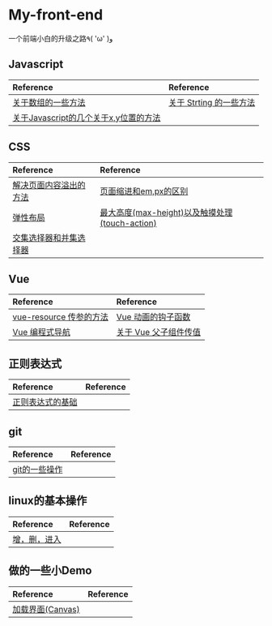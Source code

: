 # My-front-end
一个前端小白的升级之路٩( 'ω' )و   

## Javascript
|Reference|Reference|
|:---|:---|
|[关于数组的一些方法](https://github.com/GRPdream/My-front-end/issues/9)|[关于 Strting 的一些方法](https://github.com/GRPdream/My-front-end/issues/10)|
|[关于Javascript的几个关于x,y位置的方法](https://github.com/GRPdream/My-front-end/issues/13)|

## CSS
|Reference|Reference|
|:---|:---|
|[解决页面内容溢出的方法](https://github.com/GRPdream/My-front-end/issues/4)|[页面缩进和em,px的区别](https://github.com/GRPdream/My-front-end/issues/5)
|[弹性布局](https://github.com/GRPdream/My-front-end/issues/6)|[最大高度(max-height)以及触摸处理(touch-action)](https://github.com/GRPdream/My-front-end/issues/7)|
|[交集选择器和并集选择器](https://github.com/GRPdream/My-front-end/issues/15)|

## Vue
|Reference|Reference|
|:---|:---|
|[vue-resource 传参的方法](https://github.com/GRPdream/My-front-end/issues/8)|[Vue 动画的钩子函数](https://github.com/GRPdream/My-front-end/issues/11)|
|[Vue 编程式导航 ](https://github.com/GRPdream/My-front-end/issues/12)|[关于 Vue 父子组件传值](https://github.com/GRPdream/My-front-end/issues/14)|

## 正则表达式
|Reference|Reference|
|:---|:---|
|[正则表达式的基础](https://github.com/GRPdream/My-front-end/issues/3)|

## git
|Reference|Reference|  
|:---|:---|
|[git的一些操作](https://github.com/GRPdream/My-front-end/issues/1)|

## linux的基本操作
|Reference|Reference|
|:---|:---|
|[增，删，进入](https://github.com/GRPdream/My-front-end/issues/2)|

## 做的一些小Demo
|Reference|Reference|
|:---|:---|
|[加载界面(Canvas)](https://codepen.io/Grpdream/pen/LXeKKR)|